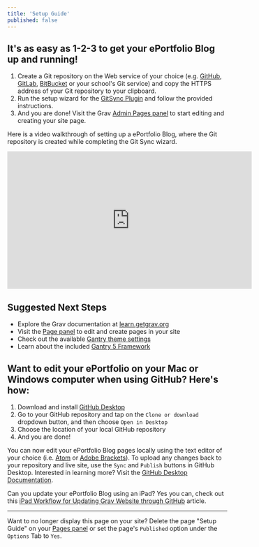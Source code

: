 ```yaml
---
title: 'Setup Guide'
published: false
---
```


## It's as easy as 1-2-3 to get your ePortfolio Blog up and running!

1. Create a Git repository on the Web service of your choice (e.g. [GitHub](https://github.com), [GitLab](https://gitlab.com/users/sign_in), [BitBucket](BitBucket) or your school's Git service) and copy the HTTPS address of your Git repository to your clipboard.
2. Run the setup wizard for the [GitSync Plugin](../../admin/plugins/git-sync) and follow the provided instructions.
3. And you are done! Visit the Grav [Admin Pages panel](../../admin/pages) to start editing and creating your site page.

Here is a video walkthrough of setting up a ePortfolio Blog, where the Git repository is created while completing the Git Sync wizard.

<iframe width="560" height="315" src="https://www.youtube.com/embed/U0JeGfCexdY" frameborder="0" allowfullscreen></iframe>

## Suggested Next Steps
* Explore the Grav documentation at [learn.getgrav.org](http://learn.getgrav.org )
* Visit the [Page panel](../../admin/pages) to edit and create pages in your site
* Check out the available [Gantry theme settings](../../admin/gantry/)
* Learn about the included [Gantry 5 Framework](http://docs.gantry.org/)

## Want to edit your ePortfolio on your Mac or Windows computer when using GitHub? Here's how:
1. Download and install [GitHub Desktop](https://desktop.github.com/)
2. Go to your GitHub repository and tap on the `Clone or download` dropdown button, and then choose `Open in Desktop`
3. Choose the location of your local GitHub repository
4. And you are done!

You can now edit your ePortfolio Blog pages locally using the text editor of your choice (i.e. [Atom](https://atom.io/) or [Adobe Brackets](http://brackets.io/)). To upload any changes back to your repository and live site, use the `Sync` and `Publish` buttons in GitHub Desktop. Interested in learning more? Visit the [GitHub Desktop Documentation](https://help.github.com/desktop/).

Can you update your ePortfolio Blog using an iPad? Yes you can, check out this [iPad Workflow for Updating Grav Website through GitHub](http://blog.trentgill.ca/ipad-workflow-for-updating-grav-website-through-github/) article.

<hr>

Want to no longer display this page on your site? Delete the page "Setup Guide" on your [Pages panel](../../admin/pages) or set the page's `Published` option under the `Options` Tab to `Yes`.
